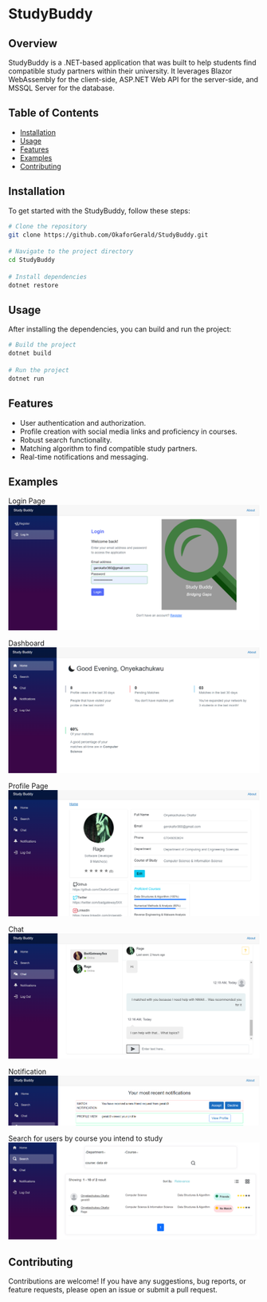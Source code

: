 # StudyBuddy

## Overview

StudyBuddy is a .NET-based application that was built to help students find compatible study partners within their university. It leverages Blazor WebAssembly for the client-side, ASP.NET Web API for the server-side, and MSSQL Server for the database.
## Table of Contents

- [Installation](#Installation)
- [Usage](#usage)
- [Features](#features)
- [Examples](#examples)
- [Contributing](#contributing)

## Installation

To get started with the StudyBuddy, follow these steps:

```bash
# Clone the repository
git clone https://github.com/OkaforGerald/StudyBuddy.git

# Navigate to the project directory
cd StudyBuddy

# Install dependencies
dotnet restore
```
## Usage

After installing the dependencies, you can build and run the project:

```bash
# Build the project
dotnet build

# Run the project
dotnet run
```

## Features
- User authentication and authorization.
- Profile creation with social media links and proficiency in courses.
- Robust search functionality.
- Matching algorithm to find compatible study partners.
- Real-time notifications and messaging.

## Examples

Login Page
![Login](Login.PNG)

Dashboard
![Dashboard](Dashboard.PNG)

Profile Page
![Profile](Profile.PNG)

Chat
![Chat](Chat.PNG)

Notification
![Notification](PendingReqReceived.PNG)

Search for users by course you intend to study
![CourseKey](CourseKeyword.PNG)


## Contributing

Contributions are welcome! If you have any suggestions, bug reports, or feature requests, please open an issue or submit a pull request.
